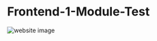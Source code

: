 # Frontend-1-Module-Test

![website image](https://github.com/Mohd1999-collb/Frontend-1-Module-Test/assets/96992202/9711ea13-f78e-4701-881e-064fbb1c7a14)

